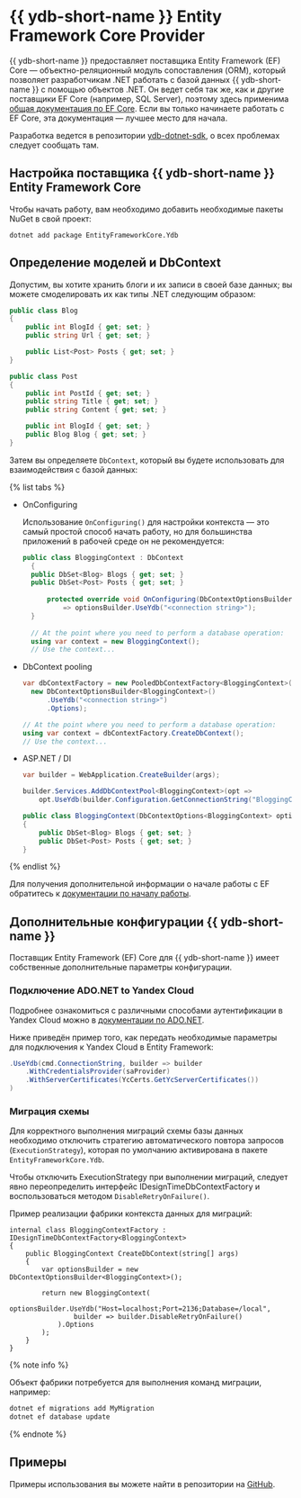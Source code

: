 # {{ ydb-short-name }} Entity Framework Core Provider

{{ ydb-short-name }} предоставляет поставщика Entity Framework (EF) Core — объектно-реляционный модуль сопоставления (ORM), который позволяет разработчикам .NET работать с базой данных {{ ydb-short-name }} с помощью объектов .NET. Он ведет себя так же, как и другие поставщики EF Core (например, SQL Server), поэтому здесь применима [общая документация по EF Core](https://docs.microsoft.com/ef/core/index). Если вы только начинаете работать с EF Core, эта документация — лучшее место для начала.

Разработка ведется в репозитории [ydb-dotnet-sdk](https://github.com/ydb-platform/ydb-dotnet-sdk/tree/main), о всех проблемах следует сообщать там.

## Настройка поставщика {{ ydb-short-name }} Entity Framework Core

Чтобы начать работу, вам необходимо добавить необходимые пакеты NuGet в свой проект:

```dotnet
dotnet add package EntityFrameworkCore.Ydb
```

## Определение моделей и DbContext

Допустим, вы хотите хранить блоги и их записи в своей базе данных; вы можете смоделировать их как типы .NET следующим образом:

```c#
public class Blog
{
    public int BlogId { get; set; }
    public string Url { get; set; }

    public List<Post> Posts { get; set; }
}

public class Post
{
    public int PostId { get; set; }
    public string Title { get; set; }
    public string Content { get; set; }

    public int BlogId { get; set; }
    public Blog Blog { get; set; }
}
```

Затем вы определяете `DbContext`, который вы будете использовать для взаимодействия с базой данных:

{% list tabs %}

- OnConfiguring

  Использование `OnConfiguring()` для настройки контекста — это самый простой способ начать работу, но для большинства приложений в рабочей среде он не рекомендуется:

  ```c#
  public class BloggingContext : DbContext
    {
    public DbSet<Blog> Blogs { get; set; }
    public DbSet<Post> Posts { get; set; }
    
        protected override void OnConfiguring(DbContextOptionsBuilder optionsBuilder)
            => optionsBuilder.UseYdb("<connection string>");
    }
    
    // At the point where you need to perform a database operation:
    using var context = new BloggingContext();
    // Use the context...
  ```

- DbContext pooling

  ```c#
  var dbContextFactory = new PooledDbContextFactory<BloggingContext>(
    new DbContextOptionsBuilder<BloggingContext>()
        .UseYdb("<connection string>")
        .Options);

  // At the point where you need to perform a database operation:
  using var context = dbContextFactory.CreateDbContext();
  // Use the context...
  ```

- ASP.NET / DI

  ```c#
  var builder = WebApplication.CreateBuilder(args);

  builder.Services.AddDbContextPool<BloggingContext>(opt =>
      opt.UseYdb(builder.Configuration.GetConnectionString("BloggingContext")));
  
  public class BloggingContext(DbContextOptions<BloggingContext> options) : DbContext(options)
  {
      public DbSet<Blog> Blogs { get; set; }
      public DbSet<Post> Posts { get; set; }
  }
  ```

{% endlist %}

Для получения дополнительной информации о начале работы с EF обратитесь к [документации по началу работы](https://learn.microsoft.com/en-us/ef/core/get-started/overview/first-app?tabs=netcore-cli).

## Дополнительные конфигурации {{ ydb-short-name }}

Поставщик Entity Framework (EF) Core для {{ ydb-short-name }} имеет собственные дополнительные параметры конфигурации.

### Подключение ADO.NET to Yandex Cloud

Подробнее ознакомиться с различными способами аутентификации в Yandex Cloud можно в [документации по ADO.NET](../../reference/languages-and-apis/ado-net/yandex-cloud.md).

Ниже приведён пример того, как передать необходимые параметры для подключения к Yandex Cloud в Entity Framework:

```c#
.UseYdb(cmd.ConnectionString, builder => builder
    .WithCredentialsProvider(saProvider)
    .WithServerCertificates(YcCerts.GetYcServerCertificates())
)
```

### Миграция схемы

Для корректного выполнения миграций схемы базы данных необходимо отключить стратегию автоматического повтора запросов (`ExecutionStrategy`), которая по умолчанию активирована в пакете `EntityFrameworkCore.Ydb`.

Чтобы отключить ExecutionStrategy при выполнении миграций, следует явно переопределить интерфейс IDesignTimeDbContextFactory и воспользоваться методом `DisableRetryOnFailure()`.

Пример реализации фабрики контекста данных для миграций:

```с#
internal class BloggingContextFactory : IDesignTimeDbContextFactory<BloggingContext>
{
    public BloggingContext CreateDbContext(string[] args)
    {
        var optionsBuilder = new DbContextOptionsBuilder<BloggingContext>();

        return new BloggingContext(
            optionsBuilder.UseYdb("Host=localhost;Port=2136;Database=/local",
                builder => builder.DisableRetryOnFailure()
            ).Options
        );
    }
}
```

{% note info %}

Объект фабрики потребуется для выполнения команд миграции, например:  

```bash
dotnet ef migrations add MyMigration  
dotnet ef database update
```

{% endnote %}

## Примеры

Примеры использования вы можете найти в репозитории на [GitHub](https://github.com/ydb-platform/ydb-dotnet-sdk/tree/main/examples).
